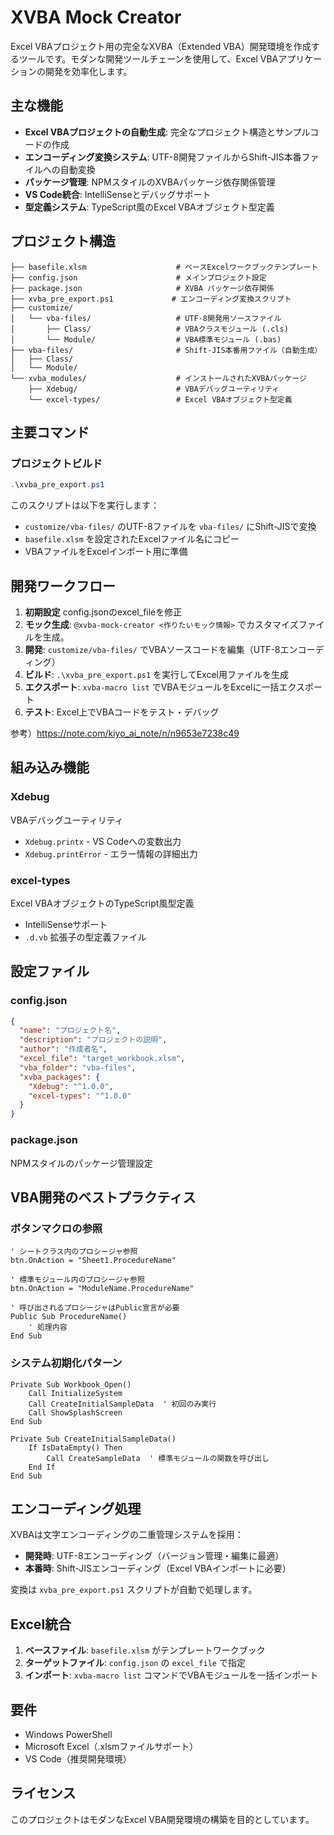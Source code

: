 # XVBA Mock Creator

Excel VBAプロジェクト用の完全なXVBA（Extended VBA）開発環境を作成するツールです。モダンな開発ツールチェーンを使用して、Excel VBAアプリケーションの開発を効率化します。

## 主な機能

- **Excel VBAプロジェクトの自動生成**: 完全なプロジェクト構造とサンプルコードの作成
- **エンコーディング変換システム**: UTF-8開発ファイルからShift-JIS本番ファイルへの自動変換
- **パッケージ管理**: NPMスタイルのXVBAパッケージ依存関係管理
- **VS Code統合**: IntelliSenseとデバッグサポート
- **型定義システム**: TypeScript風のExcel VBAオブジェクト型定義

## プロジェクト構造

```
├── basefile.xlsm                    # ベースExcelワークブックテンプレート
├── config.json                      # メインプロジェクト設定
├── package.json                     # XVBA パッケージ依存関係
├── xvba_pre_export.ps1             # エンコーディング変換スクリプト
├── customize/
│   └── vba-files/                   # UTF-8開発用ソースファイル
│       ├── Class/                   # VBAクラスモジュール (.cls)
│       └── Module/                  # VBA標準モジュール (.bas)
├── vba-files/                       # Shift-JIS本番用ファイル（自動生成）
│   ├── Class/
│   └── Module/
└── xvba_modules/                    # インストールされたXVBAパッケージ
    ├── Xdebug/                      # VBAデバッグユーティリティ
    └── excel-types/                 # Excel VBAオブジェクト型定義
```

## 主要コマンド

### プロジェクトビルド
```powershell
.\xvba_pre_export.ps1
```
このスクリプトは以下を実行します：
- `customize/vba-files/` のUTF-8ファイルを `vba-files/` にShift-JISで変換
- `basefile.xlsm` を設定されたExcelファイル名にコピー
- VBAファイルをExcelインポート用に準備


## 開発ワークフロー

1. **初期設定** config.jsonのexcel_fileを修正
2. **モック生成**: `@xvba-mock-creator <作りたいモック情報>` でカスタマイズファイルを生成。
3. **開発**: `customize/vba-files/` でVBAソースコードを編集（UTF-8エンコーディング）
4. **ビルド**: `.\xvba_pre_export.ps1` を実行してExcel用ファイルを生成
5. **エクスポート**: `xvba-macro list` でVBAモジュールをExcelに一括エクスポート
6. **テスト**: Excel上でVBAコードをテスト・デバッグ

参考）https://note.com/kiyo_ai_note/n/n9653e7238c49

## 組み込み機能

### Xdebug
VBAデバッグユーティリティ
- `Xdebug.printx` - VS Codeへの変数出力
- `Xdebug.printError` - エラー情報の詳細出力

### excel-types
Excel VBAオブジェクトのTypeScript風型定義
- IntelliSenseサポート
- `.d.vb` 拡張子の型定義ファイル

## 設定ファイル

### config.json
```json
{
  "name": "プロジェクト名",
  "description": "プロジェクトの説明",
  "author": "作成者名",
  "excel_file": "target_workbook.xlsm",
  "vba_folder": "vba-files",
  "xvba_packages": {
    "Xdebug": "^1.0.0",
    "excel-types": "^1.0.0"
  }
}
```

### package.json
NPMスタイルのパッケージ管理設定

## VBA開発のベストプラクティス

### ボタンマクロの参照
```vba
' シートクラス内のプロシージャ参照
btn.OnAction = "Sheet1.ProcedureName"

' 標準モジュール内のプロシージャ参照
btn.OnAction = "ModuleName.ProcedureName"

' 呼び出されるプロシージャはPublic宣言が必要
Public Sub ProcedureName()
    ' 処理内容
End Sub
```

### システム初期化パターン
```vba
Private Sub Workbook_Open()
    Call InitializeSystem
    Call CreateInitialSampleData  ' 初回のみ実行
    Call ShowSplashScreen
End Sub

Private Sub CreateInitialSampleData()
    If IsDataEmpty() Then
        Call CreateSampleData  ' 標準モジュールの関数を呼び出し
    End If
End Sub
```

## エンコーディング処理

XVBAは文字エンコーディングの二重管理システムを採用：

- **開発時**: UTF-8エンコーディング（バージョン管理・編集に最適）
- **本番時**: Shift-JISエンコーディング（Excel VBAインポートに必要）

変換は `xvba_pre_export.ps1` スクリプトが自動で処理します。

## Excel統合

1. **ベースファイル**: `basefile.xlsm` がテンプレートワークブック
2. **ターゲットファイル**: `config.json` の `excel_file` で指定
3. **インポート**: `xvba-macro list` コマンドでVBAモジュールを一括インポート

## 要件

- Windows PowerShell
- Microsoft Excel（.xlsmファイルサポート）
- VS Code（推奨開発環境）

## ライセンス

このプロジェクトはモダンなExcel VBA開発環境の構築を目的としています。